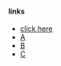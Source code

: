 #### links
- [click here](https://docs.google.com/document/d/e/2PACX-1vQNBrb1jHWdsej3VbVUGdZR9zW6DG6IuKVPvLH_oNsIYYR_phGoyKVFKRdN7g6TB6arHgs9JWVrH4-L/pub)
- [A](https://docs.google.com/document/d/e/2PACX-1vQNBrb1jHWdsej3VbVUGdZR9zW6DG6IuKVPvLH_oNsIYYR_phGoyKVFKRdN7g6TB6arHgs9JWVrH4-L/pub)
- [B](https://docs.google.com/document/d/e/2PACX-1vTdRPhNw0y_SES2smVyji2iGFBuBHzR1QMeC1yQ4yoZlkjwp_i2UlBySiFnEg4xopD0LZJW5N2Y4qpV/pub)
- [C](https://docs.google.com/document/d/1FcXGE44iNS53PWxrfdtMW7ot1Xto08Rc1SpzBQYGiaM/edit?tab=t.0)
